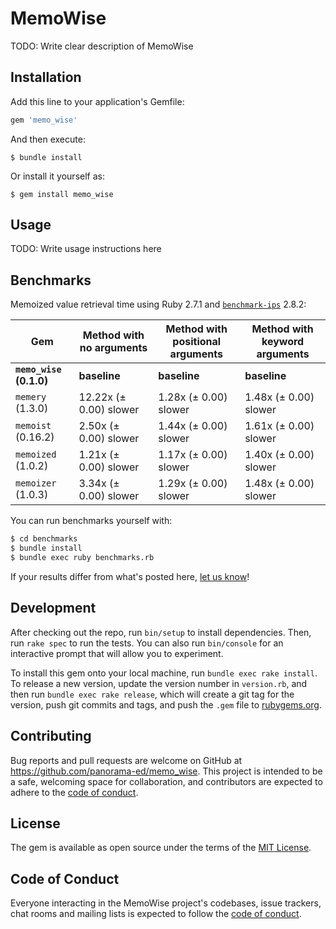 # MemoWise

TODO: Write clear description of MemoWise

## Installation

Add this line to your application's Gemfile:

```ruby
gem 'memo_wise'
```

And then execute:

    $ bundle install

Or install it yourself as:

    $ gem install memo_wise

## Usage

TODO: Write usage instructions here

## Benchmarks

Memoized value retrieval time using Ruby 2.7.1 and
[`benchmark-ips`](https://github.com/evanphx/benchmark-ips) 2.8.2:

|Gem|Method with no arguments|Method with positional arguments|Method with keyword arguments|
|---|------------------------|--------------------------------|-----------------------------|
|**`memo_wise` (0.1.0)**|**baseline**|**baseline**|**baseline**|
|`memery` (1.3.0)|12.22x (± 0.00) slower|1.28x (± 0.00) slower|1.48x (± 0.00) slower|
|`memoist` (0.16.2)|2.50x (± 0.00) slower|1.44x (± 0.00) slower|1.61x (± 0.00) slower|
|`memoized` (1.0.2)|1.21x  (± 0.00) slower|1.17x (± 0.00) slower|1.40x (± 0.00) slower|
|`memoizer` (1.0.3)|3.34x (± 0.00) slower|1.29x (± 0.00) slower|1.48x (± 0.00) slower|

You can run benchmarks yourself with:

```bash
$ cd benchmarks
$ bundle install
$ bundle exec ruby benchmarks.rb
```

If your results differ from what's posted here,
[let us know](https://github.com/panorama-ed/memo_wise/issues/new)!

## Development

After checking out the repo, run `bin/setup` to install dependencies. Then, run
`rake spec` to run the tests. You can also run `bin/console` for an interactive
prompt that will allow you to experiment.

To install this gem onto your local machine, run `bundle exec rake install`. To
release a new version, update the version number in `version.rb`, and then run
`bundle exec rake release`, which will create a git tag for the version, push
git commits and tags, and push the `.gem` file to
[rubygems.org](https://rubygems.org).

## Contributing

Bug reports and pull requests are welcome on GitHub at
https://github.com/panorama-ed/memo_wise. This project is intended to be a safe,
welcoming space for collaboration, and contributors are expected to adhere to
the [code of conduct](https://github.com/panorama-ed/memo_wise/blob/main/CODE_OF_CONDUCT.md).


## License

The gem is available as open source under the terms of the [MIT License](https://opensource.org/licenses/MIT).

## Code of Conduct

Everyone interacting in the MemoWise project's codebases, issue trackers, chat
rooms and mailing lists is expected to follow the
[code of conduct](https://github.com/panorama-ed/memo_wise/blob/main/CODE_OF_CONDUCT.md).
